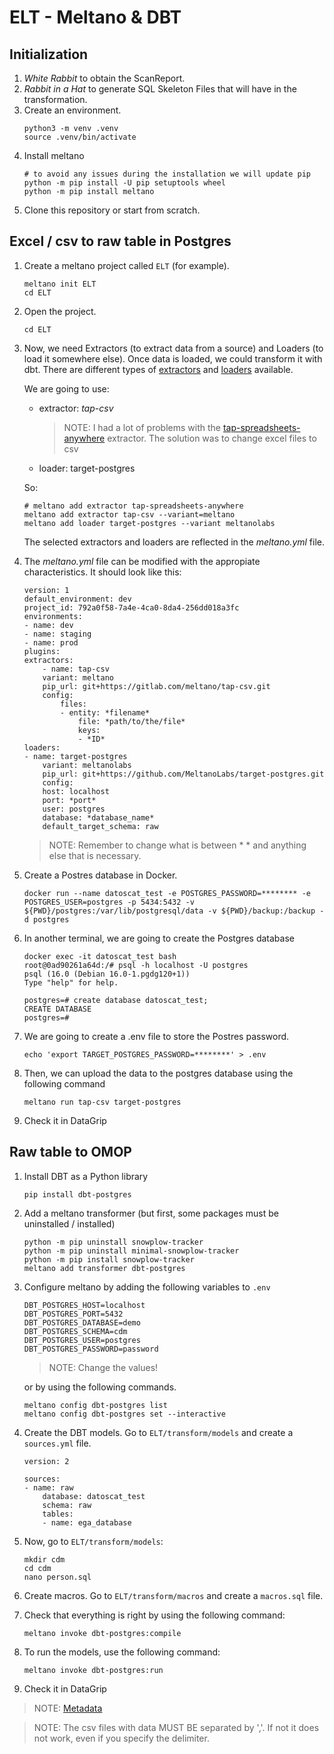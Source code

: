 # ELT - Meltano & DBT

## Initialization
1. *White Rabbit* to obtain the ScanReport. 
2. *Rabbit in a Hat* to generate SQL Skeleton Files that will have in the transformation.
3. Create an environment.
    ```
    python3 -m venv .venv
    source .venv/bin/activate
    ```
4. Install meltano 
    ```
    # to avoid any issues during the installation we will update pip
    python -m pip install -U pip setuptools wheel
    python -m pip install meltano
    ```
5. Clone this repository or start from scratch. 

## Excel / csv to raw table in Postgres
1. Create a meltano project called `ELT` (for example). 
    ```
    meltano init ELT
    cd ELT
    ```
2. Open the project.
    ```
    cd ELT
    ```
3. Now, we need Extractors (to extract data from a source) and Loaders (to load it somewhere else). Once data is loaded, we could transform it with dbt.
    There are different types of [extractors](https://hub.meltano.com/extractors/) and [loaders](https://hub.meltano.com/loaders/) available.

    We are going to use: 
    - extractor: *tap-csv*

        > NOTE: I had a lot of problems with the [tap-spreadsheets-anywhere](https://hub.meltano.com/extractors/tap-spreadsheets-anywhere) extractor. 
        The solution was to change excel files to csv

    - loader: target-postgres

    So: 
    ```
    # meltano add extractor tap-spreadsheets-anywhere
    meltano add extractor tap-csv --variant=meltano
    meltano add loader target-postgres --variant meltanolabs
    ```
    The selected extractors and loaders are reflected in the *meltano.yml* file. 

4. The *meltano.yml* file can be modified with the appropiate characteristics. It should look like this:
    ```
    version: 1
    default_environment: dev
    project_id: 792a0f58-7a4e-4ca0-8da4-256dd018a3fc
    environments:
    - name: dev
    - name: staging
    - name: prod
    plugins:
    extractors:
        - name: tap-csv
        variant: meltano
        pip_url: git+https://gitlab.com/meltano/tap-csv.git
        config:
            files:
            - entity: *filename*
                file: *path/to/the/file*
                keys:
                - *ID*
    loaders:
    - name: target-postgres
        variant: meltanolabs
        pip_url: git+https://github.com/MeltanoLabs/target-postgres.git
        config:
        host: localhost
        port: *port*
        user: postgres
        database: *database_name*
        default_target_schema: raw
    ```
    > NOTE: Remember to change what is between * * and anything else that is necessary.  

5. Create a Postres database in Docker. 
    ```
    docker run --name datoscat_test -e POSTGRES_PASSWORD=******** -e POSTGRES_USER=postgres -p 5434:5432 -v ${PWD}/postgres:/var/lib/postgresql/data -v ${PWD}/backup:/backup -d postgres
    ``` 
6. In another terminal, we are going to create the Postgres database
    ```
    docker exec -it datoscat_test bash
    root@0ad90261a64d:/# psql -h localhost -U postgres
    psql (16.0 (Debian 16.0-1.pgdg120+1))
    Type "help" for help.

    postgres=# create database datoscat_test;
    CREATE DATABASE
    postgres=# 
    ```
7. We are going to create a .env file to store the Postres password.
    ```
    echo 'export TARGET_POSTGRES_PASSWORD=********' > .env
    ```
8. Then, we can upload the data to the postgres database using the following command 
    ```
    meltano run tap-csv target-postgres
    ```
9. Check it in DataGrip


## Raw table to OMOP
1. Install DBT as a Python library
    ```
    pip install dbt-postgres
    ```

2. Add a meltano transformer (but first, some packages must be uninstalled / installed) 
    ```
    python -m pip uninstall snowplow-tracker
    python -m pip uninstall minimal-snowplow-tracker
    python -m pip install snowplow-tracker
    meltano add transformer dbt-postgres
    ```

3. Configure meltano by adding the following variables to `.env`
    ```
    DBT_POSTGRES_HOST=localhost
    DBT_POSTGRES_PORT=5432
    DBT_POSTGRES_DATABASE=demo
    DBT_POSTGRES_SCHEMA=cdm
    DBT_POSTGRES_USER=postgres
    DBT_POSTGRES_PASSWORD=password
    ```
    > NOTE: Change the values!

    or by using the following commands.
    ```
    meltano config dbt-postgres list
    meltano config dbt-postgres set --interactive
    ```
4. Create the DBT models. Go to ```ELT/transform/models``` and create a ```sources.yml``` file.
    ```
    version: 2

    sources:
    - name: raw 
        database: datoscat_test
        schema: raw
        tables:
        - name: ega_database
    ```

5. Now, go to `ELT/transform/models`: 
    ```
    mkdir cdm 
    cd cdm
    nano person.sql
    ```

6. Create macros. Go to ```ELT/transform/macros``` and create a ```macros.sql``` file.

7. Check that everything is right by using the following command:
    ```
    meltano invoke dbt-postgres:compile
    ```

8. To run the models, use the following command:
    ```
    meltano invoke dbt-postgres:run
    ```
9. Check it in DataGrip



> NOTE: [Metadata](https://sdk.meltano.com/en/latest/implementation/record_metadata.html)

> NOTE: The csv files with data MUST BE separated by ','. If not it does not work, even if you specify the delimiter.
